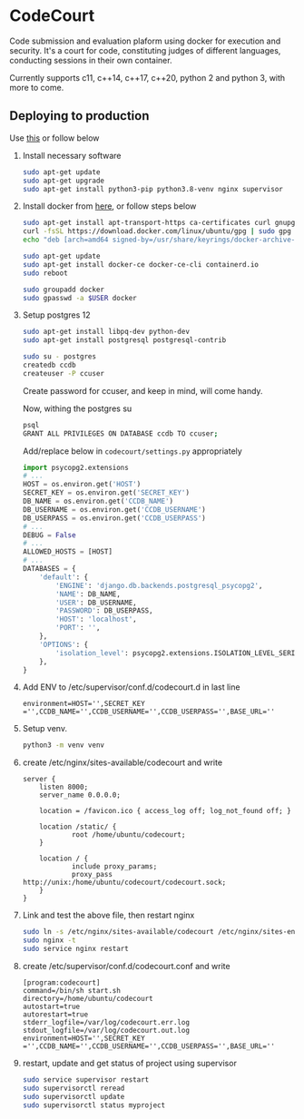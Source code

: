 # CodeCourt

Code submission and evaluation plaform using docker for execution and security. It's a court for code, constituting judges of different languages, conducting sessions in their own container.

Currently supports c11, c++14, c++17, c++20, python 2 and python 3, with more to come.

## Deploying to production
Use [this](https://rahmonov.me/posts/run-a-django-app-with-nginx-and-gunicorn/) or follow below

1. Install necessary software
    ```bash
    sudo apt-get update
    sudo apt-get upgrade
    sudo apt-get install python3-pip python3.8-venv nginx supervisor
    ```

2. Install docker from [here](https://docs.docker.com/engine/install/ubuntu/#install-using-the-repository), or follow steps below
    ```bash
    sudo apt-get install apt-transport-https ca-certificates curl gnupg lsb-release
    curl -fsSL https://download.docker.com/linux/ubuntu/gpg | sudo gpg --dearmor -o /usr/share/keyrings/docker-archive-keyring.gpg
    echo "deb [arch=amd64 signed-by=/usr/share/keyrings/docker-archive-keyring.gpg] https://download.docker.com/linux/ubuntu $(lsb_release -cs) stable" | sudo tee /etc/apt/sources.list.d/docker.list > /dev/null

    sudo apt-get update
    sudo apt-get install docker-ce docker-ce-cli containerd.io
    sudo reboot

    sudo groupadd docker
    sudo gpasswd -a $USER docker
    ```

4. Setup postgres 12
    ```bash
    sudo apt-get install libpq-dev python-dev
    sudo apt-get install postgresql postgresql-contrib
    
    sudo su - postgres
    createdb ccdb
    createuser -P ccuser
    ```
    Create password for ccuser, and keep in mind, will come handy.

    Now, withing the postgres su
    ```bash
    psql
    GRANT ALL PRIVILEGES ON DATABASE ccdb TO ccuser;
    ```

    Add/replace below in `codecourt/settings.py` appropriately
    ```py
    import psycopg2.extensions
    # ...
    HOST = os.environ.get('HOST')
    SECRET_KEY = os.environ.get('SECRET_KEY')
    DB_NAME = os.environ.get('CCDB_NAME')
    DB_USERNAME = os.environ.get('CCDB_USERNAME')
    DB_USERPASS = os.environ.get('CCDB_USERPASS')
    # ...
    DEBUG = False
    # ...
    ALLOWED_HOSTS = [HOST]
    # ...
    DATABASES = {
        'default': {
            'ENGINE': 'django.db.backends.postgresql_psycopg2',
            'NAME': DB_NAME,
            'USER': DB_USERNAME,
            'PASSWORD': DB_USERPASS,
            'HOST': 'localhost',
            'PORT': '',
        },
        'OPTIONS': {
            'isolation_level': psycopg2.extensions.ISOLATION_LEVEL_SERIALIZABLE,
        },
    }
    ```

4. Add ENV to /etc/supervisor/conf.d/codecourt.d in last line
    ```
    environment=HOST='',SECRET_KEY ='',CCDB_NAME='',CCDB_USERNAME='',CCDB_USERPASS='',BASE_URL=''
    ```

3. Setup venv.
    ```bash
    python3 -m venv venv
    ```

4. create /etc/nginx/sites-available/codecourt and write
    ```
    server {
        listen 8000;
        server_name 0.0.0.0;

        location = /favicon.ico { access_log off; log_not_found off; }

        location /static/ {
                root /home/ubuntu/codecourt;
        }

        location / {
                include proxy_params;
                proxy_pass http://unix:/home/ubuntu/codecourt/codecourt.sock;
        }
    }
    ```

5. Link and test the above file, then restart nginx
    ```bash
    sudo ln -s /etc/nginx/sites-available/codecourt /etc/nginx/sites-enabled
    sudo nginx -t
    sudo service nginx restart
    ```

6. create /etc/supervisor/conf.d/codecourt.conf and write
    ```
    [program:codecourt]
    command=/bin/sh start.sh
    directory=/home/ubuntu/codecourt
    autostart=true
    autorestart=true
    stderr_logfile=/var/log/codecourt.err.log
    stdout_logfile=/var/log/codecourt.out.log
    environment=HOST='',SECRET_KEY ='',CCDB_NAME='',CCDB_USERNAME='',CCDB_USERPASS='',BASE_URL=''
    ```

6. restart, update and get status of project using supervisor
    ```bash
    sudo service supervisor restart
    sudo supervisorctl reread
    sudo supervisorctl update
    sudo supervisorctl status myproject
    ```
